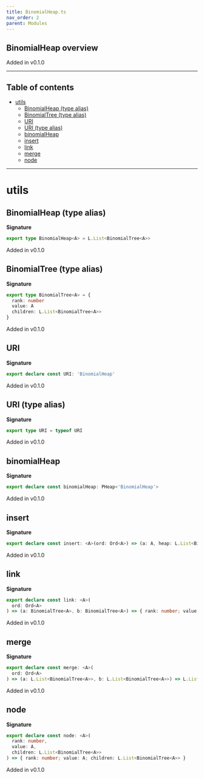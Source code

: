 ```yaml
---
title: BinomialHeap.ts
nav_order: 2
parent: Modules
---
```


## BinomialHeap overview

Added in v0.1.0

---

<h2 class="text-delta">Table of contents</h2>

- [utils](#utils)
  - [BinomialHeap (type alias)](#binomialheap-type-alias)
  - [BinomialTree (type alias)](#binomialtree-type-alias)
  - [URI](#uri)
  - [URI (type alias)](#uri-type-alias)
  - [binomialHeap](#binomialheap)
  - [insert](#insert)
  - [link](#link)
  - [merge](#merge)
  - [node](#node)

---

# utils

## BinomialHeap (type alias)

**Signature**

```ts
export type BinomialHeap<A> = L.List<BinomialTree<A>>
```

Added in v0.1.0

## BinomialTree (type alias)

**Signature**

```ts
export type BinomialTree<A> = {
  rank: number
  value: A
  children: L.List<BinomialTree<A>>
}
```

Added in v0.1.0

## URI

**Signature**

```ts
export declare const URI: 'BinomialHeap'
```

Added in v0.1.0

## URI (type alias)

**Signature**

```ts
export type URI = typeof URI
```

Added in v0.1.0

## binomialHeap

**Signature**

```ts
export declare const binomialHeap: PHeap<'BinomialHeap'>
```

Added in v0.1.0

## insert

**Signature**

```ts
export declare const insert: <A>(ord: Ord<A>) => (a: A, heap: L.List<BinomialTree<A>>) => L.List<BinomialTree<A>>
```

Added in v0.1.0

## link

**Signature**

```ts
export declare const link: <A>(
  ord: Ord<A>
) => (a: BinomialTree<A>, b: BinomialTree<A>) => { rank: number; value: A; children: L.List<BinomialTree<A>> }
```

Added in v0.1.0

## merge

**Signature**

```ts
export declare const merge: <A>(
  ord: Ord<A>
) => (a: L.List<BinomialTree<A>>, b: L.List<BinomialTree<A>>) => L.List<BinomialTree<A>>
```

Added in v0.1.0

## node

**Signature**

```ts
export declare const node: <A>(
  rank: number,
  value: A,
  children: L.List<BinomialTree<A>>
) => { rank: number; value: A; children: L.List<BinomialTree<A>> }
```

Added in v0.1.0
